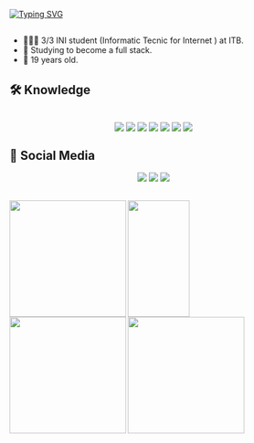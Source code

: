 
[![Typing SVG](https://readme-typing-svg.herokuapp.com?font=Montserrat&weight=800&pause=1000&color=A456F7&center=true&vCenter=true&width=1000&lines=Hello,+my+name+is+Samuel+Heitor.😄+;+Welcome+to+my+perfil.😎)](https://git.io/typing-svg)

<div>

##
 
- 👨🏾‍🎓 3/3 INI student (Informatic Tecnic for Internet ) at ITB.
- 📓 Studying to become a full stack.
- 🥳 19 years old.

</div>

## 🛠️ Knowledge

<div align="center" style="display: inline_block"><br>
  
   <img align="center"  src="https://img.shields.io/badge/CSS3-1c1c1c?style=for-the-badge&logo=css3&logoColor=a456f7" target="_blank"> 
      <img align="center" src="https://img.shields.io/badge/HTML5-1c1c1c?style=for-the-badge&logo=html5&logoColor=a456f7"target="_blank">
      <img align="center" src="https://img.shields.io/badge/JavaScript-1c1c1c?style=for-the-badge&logo=javascript&logoColor=a456f7"target="_blank">
      <img align="center" src="https://img.shields.io/badge/Node.JS-1c1c1c?style=for-the-badge&logo=nodedotjs&logoColor=a456f7"target="_blank">
      <img align="center" src="https://img.shields.io/badge/MySQL-1c1c1c?style=for-the-badge&logo=mysql&logoColor=a456f7"target="_blank">
      <img align="center" src="https://img.shields.io/badge/React.JS-1c1c1c?style=for-the-badge&logo=react&logoColor=a456f7"target="_blank">
      <img align="center" src="https://img.shields.io/badge/Bootstrap-1c1c1c?style=for-the-badge&logo=bootstrap&logoColor=a456f7"target="_blank">
  
</div>  


## 📱 Social Media
  
  
 <div align="center" display="inline-block">
        <a href="https://instagram.com/0_Heit0r" target="_blank" >
            <img src="https://img.shields.io/badge/Instagram-1c1c1c?style=for-the-badge&logo=instagram&logoColor=a456f7"   target="_blank"></a>
        <a href="https://linkedin.com/in/samuel-heitor-dos-santos-moreira-40185b250" target="_blank" >
            <img src="https://img.shields.io/badge/LinkedIn-1c1c1c?style=for-the-badge&logo=linkedin&logoColor=a456f7" target="_blank"></a>
        <a href="mailto:samuelheitor685@gmail.com?subject=Assunto%20do%20E-mail&body=Corpo%20do%20e-mail.">
          <img src="https://img.shields.io/badge/-Gmail-1c1c1c?style=for-the-badge&logo=gmail&logoColor=a456f7" target="_blank"></a>
  </div>
  
  ##
  
  <div>
       <img align="left" height="204em" widht="108em" margin-left="350px" src="https://i.giphy.com/media/mQMBdfSFrvA7iZsWDH/giphy.webp">
       <img align="center" height="204em" width="108em" src="https://i.giphy.com/xrZuNcEAmTb6U.webp">
       <img align="left" height="204em" width="auto" src="https://i.giphy.com/4OV1bLOIWwIXRxpXlN.webp">
       <img align="left" height="204em" width="auto" src="https://media1.giphy.com/media/Ma0lUxnBMe54222PJo/giphy.gif?cid=6c09b9522nuyoa15krq61jq3d2piakiqdlfevy5ltfim9c60&ep=v1_internal_gif_by_id&rid=giphy.gif&ct=s">
  </div>
  

